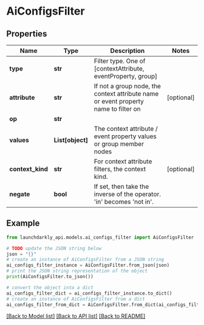# AiConfigsFilter


## Properties

Name | Type | Description | Notes
------------ | ------------- | ------------- | -------------
**type** | **str** | Filter type. One of [contextAttribute, eventProperty, group] | 
**attribute** | **str** | If not a group node, the context attribute name or event property name to filter on | [optional] 
**op** | **str** |  | 
**values** | **List[object]** | The context attribute / event property values or group member nodes | 
**context_kind** | **str** | For context attribute filters, the context kind. | [optional] 
**negate** | **bool** | If set, then take the inverse of the operator. &#39;in&#39; becomes &#39;not in&#39;. | 

## Example

```python
from launchdarkly_api.models.ai_configs_filter import AiConfigsFilter

# TODO update the JSON string below
json = "{}"
# create an instance of AiConfigsFilter from a JSON string
ai_configs_filter_instance = AiConfigsFilter.from_json(json)
# print the JSON string representation of the object
print(AiConfigsFilter.to_json())

# convert the object into a dict
ai_configs_filter_dict = ai_configs_filter_instance.to_dict()
# create an instance of AiConfigsFilter from a dict
ai_configs_filter_from_dict = AiConfigsFilter.from_dict(ai_configs_filter_dict)
```
[[Back to Model list]](../README.md#documentation-for-models) [[Back to API list]](../README.md#documentation-for-api-endpoints) [[Back to README]](../README.md)


